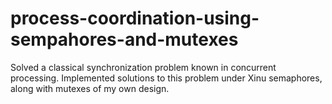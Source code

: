 # process-coordination-using-sempahores-and-mutexes
Solved a classical synchronization problem known in concurrent processing. Implemented solutions to this problem under Xinu semaphores, along with mutexes of my own design.
